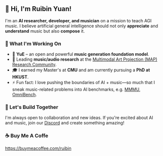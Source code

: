 <!--
**a43992899/a43992899** is a ✨ _special_ ✨ repository because its `README.md` (this file) appears on your GitHub profile.

Here are some ideas to get you started:

- 🔭 I’m currently working on ...
- 🌱 I’m currently learning ...
- 👯 I’m looking to collaborate on ...
- 🤔 I’m looking for help with ...
- 💬 Ask me about ...
- 📫 How to reach me: ...
- 😄 Pronouns: ...
- ⚡ Fun fact: ...
-->

## 👋 Hi, I'm Ruibin Yuan!  

I'm an **AI researcher, developer, and musician** on a mission to teach AGI music. I believe artificial general intelligence should not only **appreciate** and **understand** music but also **compose** it.  

### 🚀 What I'm Working On  
- 🎵 **YuE** – an open and powerful **music generation foundation model**.  
- 🎤 Leading **music/audio research** at the [Multimodal Art Projection (MAP) Research Community](https://huggingface.co/m-a-p). 
- 🎓 I earned my Master's at **CMU** and am currently pursuing a **PhD at HKUST**.  
- ⚡ Fun fact: I love pushing the boundaries of AI + music—so much that I sneak music-related problems into AI benchmarks, e.g. [MMMU](https://huggingface.co/datasets/MMMU/MMMU), [OmniBench](https://github.com/multimodal-art-projection/OmniBench).

### 🌟 Let's Build Together  
I'm always open to collaboration and new ideas. If you're excited about AI and music, join our [Discord](https://discord.gg/Z8ZHxS44uE) and create something amazing!

### ☕ Buy Me A Coffe 
https://buymeacoffee.com/ruibin
